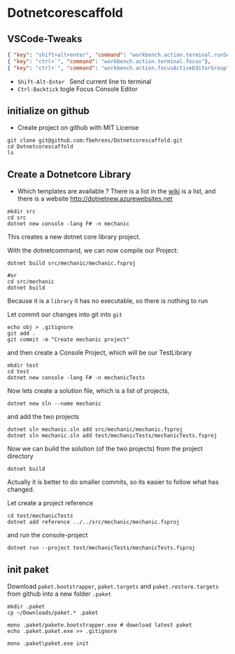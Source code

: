# Dotnetcorescaffold

## VSCode-Tweaks
```json
{ "key": "shift+alt+enter", "command": "workbench.action.terminal.runSelectedText", "when": "editorTextFocus" },
{ "key": "ctrl+`", "command": "workbench.action.terminal.focus"},
{ "key": "ctrl+`", "command": "workbench.action.focusActiveEditorGroup", "when": "terminalFocus"}
```
* `Shift-Alt-Enter ` Send current line to terminal
* `Ctrl-Backtick` togle Focus Console Editor

## initialize on github

* Create project on github with MIT License
```
git clone git@github.com:fbehrens/Dotnetcorescaffold.git
cd Dotnetcorescaffold
ls
```

## Create a Dotnetcore Library

* Which templates are available ?
There is a list in the [wiki](https://github.com/dotnet/templating/wiki/Available-templates-for-dotnet-new) is a list,
and there is a website http://dotnetnew.azurewebsites.net


```
mkdir src
cd src
dotnet new console -lang F# -n mechanic
```
This creates a new dotnet core library project.

With the dotnetcommand, we can now compile our Project:
```
dotnet build src/mechanic/mechanic.fsproj

#or
cd src/mechanic
dotnet build 
``` 
Because it is a `library` it has no executable, so there is nothing to run

Let commit our changes into git into `git`
```
echo obj > .gitignore
git add .
git commit -m "Create mechanic project"
```
and then create a Console Project, which will be our TestLibrary
```
mkdir test 
cd test
dotnet new console -lang F# -n mechanicTests
```

Now lets create a solution file, which is a list of projects,
```
dotnet new sln --name mechanic
```
and add the two projects
```
dotnet sln mechanic.sln add src/mechanic/mechanic.fsproj   
dotnet sln mechanic.sln add test/mechanicTests/mechanicTests.fsproj
```

Now we can build the solution (of the two projects) from the project directory
```
dotnet build 
```

Actually it is better to do smaller commits, so its easier to follow what has changed.

Let create a project reference 
```
cd test/mechanicTests                                                                                                                   dotnet add reference ../../src/mechanic/mechanic.fsproj              
```
and run the console-project
```
dotnet run --project test/mechanicTests/mechanicTests.fsproj   
```
## init paket

Download `paket.bootstrapper`, `paket.targets` and `paket.restore.targets` from github into a new folder `.paket`
```
mkdir .paket
cp ~/Downloads/paket.* .paket

mono .paket/pakete.bootstrapper.exe # download latest paket
echo .paket.paket.exe >> .gitignore

mono .paket\paket.exe init
```
